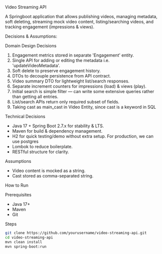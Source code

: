 Video Streaming API

A Springboot application that allows publishing videos, managing metadata, soft deleting, streaming mock video content, listing/searching videos, and tracking engagement (impressions & views).


Decisions & Assumptions:

Domain Design Decisions
1. Engagement metrics stored in separate 'Engagement' entity.
2. Single API for adding or editing the metadata i.e. 'updateVideoMetadata'.
2. Soft delete to preserve engagement history.
3. DTOs to decouple persistence from API contract.
4. Video summary DTO for lightweight list/search responses.
5. Separate increment counters for impressions (load) & views (play).
6. Initial search is simple filter — can write some extensive queries rather than getting all entries.
7. List/search APIs return only required subset of fields.
8. Taking cast as main_cast in Video Entity, since cast is a keyword in SQL

Technical Decisions
- Java 17 + Spring Boot 2.7.x for stability & LTS.
- Maven for build & dependency management.
- H2 for quick testing/demo without extra setup. For production, we can use postgres
- Lombok to reduce boilerplate.
- RESTful structure for clarity.

Assumptions
- Video content is mocked as a string.
- Cast stored as comma-separated string.


How to Run 

Prerequisites
- Java 17+
- Maven
- Git

Steps
```bash
git clone https://github.com/yourusername/video-streaming-api.git
cd video-streaming-api
mvn clean install
mvn spring-boot:run
